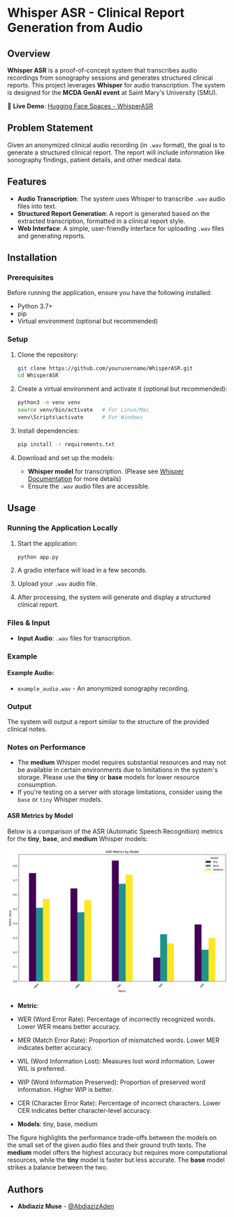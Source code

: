 # Whisper ASR - Clinical Report Generation from Audio

## Overview

**Whisper ASR** is a proof-of-concept system that transcribes audio recordings from sonography sessions and generates structured clinical reports. This project leverages **Whisper** for audio transcription. The system is designed for the **MCDA GenAI event** at Saint Mary's University (SMU).

🔗 **Live Demo**: [Hugging Face Spaces - WhisperASR](https://huggingface.co/spaces/AbdiazizAden/WhisperASR)

## Problem Statement

Given an anonymized clinical audio recording (in `.wav` format), the goal is to generate a structured clinical report. The report will include information like sonography findings, patient details, and other medical data.

## Features

- **Audio Transcription**: The system uses Whisper to transcribe `.wav` audio files into text.
- **Structured Report Generation**: A report is generated based on the extracted transcription, formatted in a clinical report style.
- **Web Interface**: A simple, user-friendly interface for uploading `.wav` files and generating reports.

## Installation

### Prerequisites

Before running the application, ensure you have the following installed:

- Python 3.7+
- pip
- Virtual environment (optional but recommended)

### Setup

1. Clone the repository:

   ```bash
   git clone https://github.com/yourusername/WhisperASR.git
   cd WhisperASR
   ```

2. Create a virtual environment and activate it (optional but recommended):

   ```bash
   python3 -m venv venv
   source venv/bin/activate   # For Linux/Mac
   venv\Scripts\activate      # For Windows
   ```

3. Install dependencies:

   ```bash
   pip install -r requirements.txt
   ```

4. Download and set up the models:

   - **Whisper model** for transcription. (Please see [Whisper Documentation](https://github.com/openai/whisper) for more details)
   - Ensure the `.wav` audio files are accessible.

## Usage

### Running the Application Locally

1. Start the application:

   ```bash
   python app.py
   ```

2. A gradio interface will load in a few seconds.

3. Upload your `.wav` audio file.

4. After processing, the system will generate and display a structured clinical report.

### Files & Input

- **Input Audio**: `.wav` files for transcription.

### Example

#### Example Audio:

- `example_audio.wav` - An anonymized sonography recording.

### Output

The system will output a report similar to the structure of the provided clinical notes.

### Notes on Performance

- The **medium** Whisper model requires substantial resources and may not be available in certain environments due to limitations in the system's storage. Please use the **tiny** or **base** models for lower resource consumption.
- If you're testing on a server with storage limitations, consider using the `base` or `tiny` Whisper models.

#### ASR Metrics by Model

Below is a comparison of the ASR (Automatic Speech Recognition) metrics for the **tiny**, **base**, and **medium** Whisper models:

![ASR Metrics by Model](assets/stats_whisper.png)

- **Metric**:
- WER (Word Error Rate): Percentage of incorrectly recognized words. Lower WER means better accuracy.
- MER (Match Error Rate): Proportion of mismatched words. Lower MER indicates better accuracy.
- WIL (Word Information Lost): Measures lost word information. Lower WIL is preferred.
- WIP (Word Information Preserved): Proportion of preserved word information. Higher WIP is better.
- CER (Character Error Rate): Percentage of incorrect characters. Lower CER indicates better character-level accuracy.

- **Models**: tiny, base, medium

The figure highlights the performance trade-offs between the models on the small set of the given audio files and their ground truth texts. The **medium** model offers the highest accuracy but requires more computational resources, while the **tiny** model is faster but less accurate. The **base** model strikes a balance between the two.

## Authors

- **Abdiaziz Muse** - [@AbdiazizAden](https://github.com/Prezzo-K)

